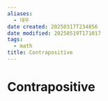```yaml
---
aliases:
  - 대우
date created: 20250317T234856
date modified: 20250519T171017
tags:
  - math
title: Contrapositive
---
```


# Contrapositive
